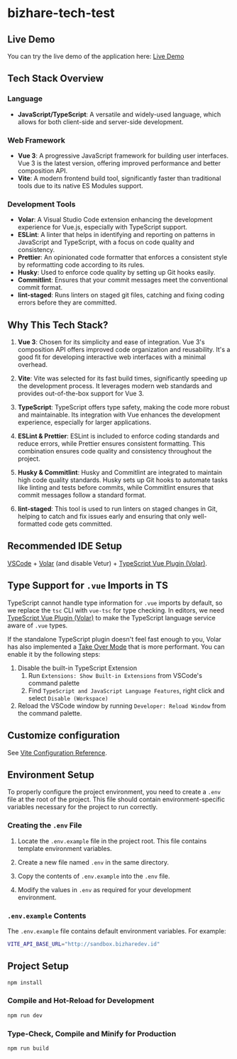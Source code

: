 # bizhare-tech-test

## Live Demo

You can try the live demo of the application here: [Live Demo](https://bizhare-app.vercel.app)

## Tech Stack Overview

### Language
- **JavaScript/TypeScript**: A versatile and widely-used language, which allows for both client-side and server-side development.

### Web Framework
- **Vue 3**: A progressive JavaScript framework for building user interfaces. Vue 3 is the latest version, offering improved performance and better composition API.
- **Vite**: A modern frontend build tool, significantly faster than traditional tools due to its native ES Modules support.

### Development Tools
- **Volar**: A Visual Studio Code extension enhancing the development experience for Vue.js, especially with TypeScript support.
- **ESLint**: A linter that helps in identifying and reporting on patterns in JavaScript and TypeScript, with a focus on code quality and consistency.
- **Prettier**: An opinionated code formatter that enforces a consistent style by reformatting code according to its rules.
- **Husky**: Used to enforce code quality by setting up Git hooks easily.
- **Commitlint**: Ensures that your commit messages meet the conventional commit format.
- **lint-staged**: Runs linters on staged git files, catching and fixing coding errors before they are committed.


## Why This Tech Stack?

1. **Vue 3**: Chosen for its simplicity and ease of integration. Vue 3's composition API offers improved code organization and reusability. It's a good fit for developing interactive web interfaces with a minimal overhead.
   
2. **Vite**: Vite was selected for its fast build times, significantly speeding up the development process. It leverages modern web standards and provides out-of-the-box support for Vue 3.

3. **TypeScript**: TypeScript offers type safety, making the code more robust and maintainable. Its integration with Vue enhances the development experience, especially for larger applications.

4. **ESLint & Prettier**: ESLint is included to enforce coding standards and reduce errors, while Prettier ensures consistent formatting. This combination ensures code quality and consistency throughout the project.

5. **Husky & Commitlint**: Husky and Commitlint are integrated to maintain high code quality standards. Husky sets up Git hooks to automate tasks like linting and tests before commits, while Commitlint ensures that commit messages follow a standard format.

6. **lint-staged**: This tool is used to run linters on staged changes in Git, helping to catch and fix issues early and ensuring that only well-formatted code gets committed.


## Recommended IDE Setup

[VSCode](https://code.visualstudio.com/) + [Volar](https://marketplace.visualstudio.com/items?itemName=Vue.volar) (and disable Vetur) + [TypeScript Vue Plugin (Volar)](https://marketplace.visualstudio.com/items?itemName=Vue.vscode-typescript-vue-plugin).

## Type Support for `.vue` Imports in TS

TypeScript cannot handle type information for `.vue` imports by default, so we replace the `tsc` CLI with `vue-tsc` for type checking. In editors, we need [TypeScript Vue Plugin (Volar)](https://marketplace.visualstudio.com/items?itemName=Vue.vscode-typescript-vue-plugin) to make the TypeScript language service aware of `.vue` types.

If the standalone TypeScript plugin doesn't feel fast enough to you, Volar has also implemented a [Take Over Mode](https://github.com/johnsoncodehk/volar/discussions/471#discussioncomment-1361669) that is more performant. You can enable it by the following steps:

1. Disable the built-in TypeScript Extension
    1) Run `Extensions: Show Built-in Extensions` from VSCode's command palette
    2) Find `TypeScript and JavaScript Language Features`, right click and select `Disable (Workspace)`
2. Reload the VSCode window by running `Developer: Reload Window` from the command palette.

## Customize configuration

See [Vite Configuration Reference](https://vitejs.dev/config/).

## Environment Setup
To properly configure the project environment, you need to create a `.env` file at the root of the project. This file should contain environment-specific variables necessary for the project to run correctly.

### Creating the `.env` File
1. Locate the `.env.example` file in the project root. This file contains template environment variables.
   
2. Create a new file named `.env` in the same directory.

3. Copy the contents of `.env.example` into the `.env` file.

4. Modify the values in `.env` as required for your development environment.

### `.env.example` Contents

The `.env.example` file contains default environment variables. For example:

```bash
VITE_API_BASE_URL="http://sandbox.bizharedev.id"
```


## Project Setup

```sh
npm install
```

### Compile and Hot-Reload for Development

```sh
npm run dev
```

### Type-Check, Compile and Minify for Production

```sh
npm run build
```
